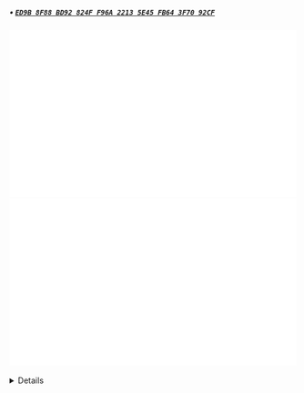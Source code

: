  <p align="left"> </p>
  <h5>• <code><a href="https://raw.githubusercontent.com/oluceps/oluceps/key/key.asc" title="PGP public key">ED9B 8F88 BD92 824F F96A 2213 5E45 FB64 3F70 92CF</a></code> </h5> 
  <p></p> 

<a href="https://github.com/oluceps/github-stats-transparent">  

![](https://raw.githubusercontent.com/oluceps/github-stats-transparent/output/generated/overview.svg)
![](https://raw.githubusercontent.com/oluceps/github-stats-transparent/output/generated/languages.svg)
 
 
  <details> 
   <summary><h6>Contact</h6></summary> • 
   <a href="https://t.me/Secpm_bot">Telegram</a>
   <br /> • 
   <a href="mailto:i@oluceps.uk">Email</a>
   <br /> • 
   <a href="https://matrix.to/#/@sammulat:matrix.org">Matrix</a>
   <br /> • 
   <a href="https://github.com/oluceps/oluceps/issues/new">Github</a> 
  </details> 

